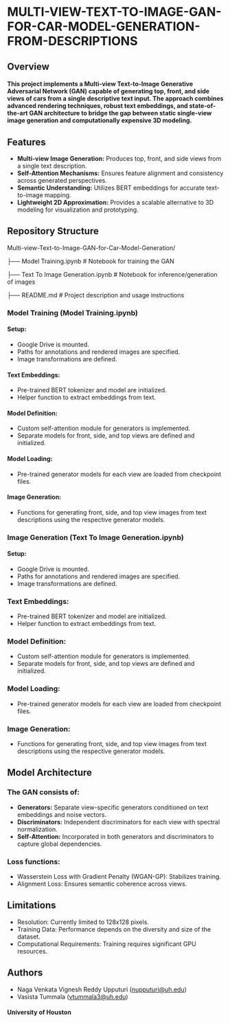 # MULTI-VIEW-TEXT-TO-IMAGE-GAN-FOR-CAR-MODEL-GENERATION-FROM-DESCRIPTIONS

## Overview
#### This project implements a Multi-view Text-to-Image Generative Adversarial Network (GAN) capable of generating top, front, and side views of cars from a single descriptive text input. The approach combines advanced rendering techniques, robust text embeddings, and state-of-the-art GAN architecture to bridge the gap between static single-view image generation and computationally expensive 3D modeling.

## Features
-  **Multi-view Image Generation:** Produces top, front, and side views from a single text description.
-  **Self-Attention Mechanisms:** Ensures feature alignment and consistency across generated perspectives.
-  **Semantic Understanding:** Utilizes BERT embeddings for accurate text-to-image mapping.
-  **Lightweight 2D Approximation:** Provides a scalable alternative to 3D modeling for visualization and prototyping.

## Repository Structure
Multi-view-Text-to-Image-GAN-for-Car-Model-Generation/

├── Model Training.ipynb        # Notebook for training the GAN

├── Text To Image Generation.ipynb  # Notebook for inference/generation of images

├── README.md                   # Project description and usage instructions


### Model Training (Model Training.ipynb)

#### Setup:
- Google Drive is mounted.
- Paths for annotations and rendered images are specified.
- Image transformations are defined.

#### **Text Embeddings:**
- Pre-trained BERT tokenizer and model are initialized.
- Helper function to extract embeddings from text.

#### **Model Definition:**

- Custom self-attention module for generators is implemented.
- Separate models for front, side, and top views are defined and initialized.

#### **Model Loading:**

- Pre-trained generator models for each view are loaded from checkpoint files.

#### **Image Generation:**

- Functions for generating front, side, and top view images from text descriptions using the respective generator models.

### Image Generation (Text To Image Generation.ipynb)

#### Setup:

- Google Drive is mounted.
- Paths for annotations and rendered images are specified.
- Image transformations are defined.

### Text Embeddings:

- Pre-trained BERT tokenizer and model are initialized.
- Helper function to extract embeddings from text.

### Model Definition:

- Custom self-attention module for generators is implemented.
- Separate models for front, side, and top views are defined and initialized.

### Model Loading:

- Pre-trained generator models for each view are loaded from checkpoint files.

### Image Generation:

- Functions for generating front, side, and top view images from text descriptions using the respective generator models.


## Model Architecture
### The GAN consists of:

- **Generators:** Separate view-specific generators conditioned on text embeddings and noise vectors.
- **Discriminators:** Independent discriminators for each view with spectral normalization.
- **Self-Attention:** Incorporated in both generators and discriminators to capture global dependencies.

### Loss functions:

- Wasserstein Loss with Gradient Penalty (WGAN-GP): Stabilizes training.
- Alignment Loss: Ensures semantic coherence across views.

## Limitations
- Resolution: Currently limited to 128x128 pixels.
- Training Data: Performance depends on the diversity and size of the dataset.
- Computational Requirements: Training requires significant GPU resources.

## Authors
- Naga Venkata Vignesh Reddy Upputuri (nupputuri@uh.edu)
- Vasista Tummala (vtummala3@uh.edu)
#### University of Houston


